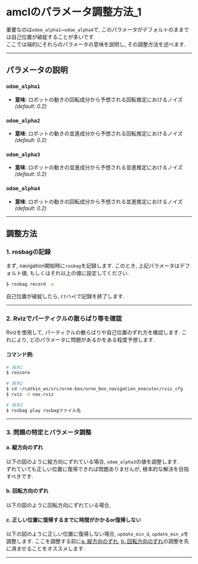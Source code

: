 # amclのパラメータ調整方法_1

重要なのは`odom_alpha1`~`odom_alpha4`で, このパラメータがデフォルトのままでは自己位置が破綻することが多いです.    
ここでは端的にそれらのパラメータの意味を説明し, その調整方法を述べます.  

---

## パラメータの説明

### `odom_alpha1`
- **意味**: ロボットの動きの回転成分から予想される回転推定におけるノイズ *(default: 0.2)*

### `odom_alpha2`
- **意味**: ロボットの動きの並進成分から予想される回転推定におけるノイズ *(default: 0.2)*

### `odom_alpha3`
- **意味**: ロボットの動きの並進成分から予想される並進推定におけるノイズ *(default: 0.2)*

### `odom_alpha4`
- **意味**: ロボットの動きの回転成分から予想される並進推定におけるノイズ *(default: 0.2)*

---

## 調整方法

### 1. rosbagの記録
まず, navigation開始時に`rosbag`を記録します. このとき, 上記パラメータはデフォルト値, もしくはそれ以上の値に設定してください. 

```bash
$ rosbag record -a
```

自己位置が破綻したら, `Ctrl+C`で記録を終了します.  

---

### 2. Rvizでパーティクルの散らばり等を確認
Rvizを使用して, パーティクルの散らばりや自己位置のずれ方を確認します. これにより, どのパラメータに問題があるかをある程度予想します.  

#### コマンド例:
```bash
# 端末1
$ roscore

# 端末2
$ cd ~/catkin_ws/src/orne-box/orne_box_navigation_executor/rviz_cfg
$ rviz -d nav.rviz

# 端末3
$ rosbag play rosbagファイル名
```

---

### 3. 問題の特定とパラメータ調整

#### a. 縦方向のずれ
以下の図のように縦方向にずれている場合, `odom_alpha3`の値を調整します.    
ずれていても正しい位置に復帰できれば問題ありませんが, 根本的な解決を目指すべきです. 

#### b. 回転方向のずれ
以下の図のように回転方向にずれている場合,

#### c. 正しい位置に復帰するまでに時間がかかるor復帰しない
以下の図のように正しい位置に復帰しない場合, `update_min_d`, `update_min_a`を調整します. ここを調整する前に[a. 縦方向のずれ](#a-縦方向のずれ), [b. 回転方向のずれ](#b-回転方向のずれ)の調整を先に済ませることをオススメします. 


---


